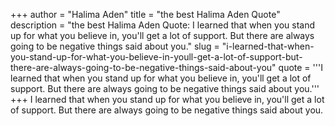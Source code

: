 +++
author = "Halima Aden"
title = "the best Halima Aden Quote"
description = "the best Halima Aden Quote: I learned that when you stand up for what you believe in, you'll get a lot of support. But there are always going to be negative things said about you."
slug = "i-learned-that-when-you-stand-up-for-what-you-believe-in-youll-get-a-lot-of-support-but-there-are-always-going-to-be-negative-things-said-about-you"
quote = '''I learned that when you stand up for what you believe in, you'll get a lot of support. But there are always going to be negative things said about you.'''
+++
I learned that when you stand up for what you believe in, you'll get a lot of support. But there are always going to be negative things said about you.
